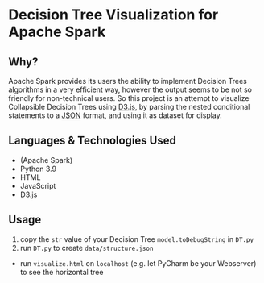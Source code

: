 # Decision Tree Visualization for Apache Spark
## Why?
Apache Spark provides its users the ability to implement Decision Trees algorithms in a very efficient way, however the output seems to be not so friendly for non-technical users. So this project is an attempt to visualize Collapsible Decision Trees using [D3.js](https://d3js.org/), by parsing the nested conditional statements to a [JSON](http://www.json.org/) format, and using it as dataset for display.

## Languages & Technologies Used
- (Apache Spark)
- Python 3.9
- HTML
- JavaScript
- D3.js

## Usage
1. copy the `str` value of your Decision Tree `model.toDebugString` in `DT.py`
2. run `DT.py` to create `data/structure.json`
- run `visualize.html` on `localhost` (e.g. let PyCharm be your Webserver) to see the horizontal tree